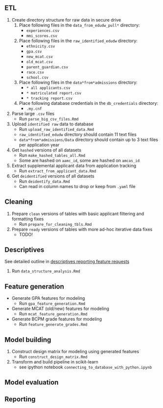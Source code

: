 ## ETL

1. Create directory structure for raw data in secure drive
    1. Place following files in the `data_from_edudw_pull*` directory:
        - `experiences.csv`
        - `mmi_scores.csv`
    1. Place following files in the `raw_identified_edudw` directory:
        - `ethnicity.csv`
        - `gpa.csv`
        - `new_mcat.csv`
        - `old_mcat.csv`
        - `parent_guardian.csv`
        - `race.csv`
        - `school.csv`
    1. Place following files in the  `data*from*admissions` directory:
        - `* all applicants.csv`
        - `* matriculated report.csv`
        - `* tracking report.csv`
    1. Place following database credentials in the `db_credentials` directory:
        - `.my.cnf`
1. Parse large `.csv` files
    - Run `parse_big_csv_files.Rmd`
1. Upload `identified raw` data to database
    - Run `upload_raw_identified_data.Rmd`
    - `raw_identified_edudw` directory should contain 11 text files
    - `data*from*admissions/Data` directory should contain up to 3 text files per application year
1. Get `hashed` versions of all datasets
    - Run `make_hashed_tables_all.Rmd`
    - Some are hashed on `aamc_id`, some are hashed on `amcas_id`
1. Extract supplemental applicant data from application tracking
    - Run `extract_from_applicant_data.Rmd`
1. Get `deidentified` versions of all datasets
    - Run `deidentify_data.Rmd`
    - Can read in column names to drop or keep from `.yaml` file

## Cleaning
1. Prepare `clean` versions of tables with basic applicant filtering and formatting fixes
    - Run `prepare_for_cleaning_tbls.Rmd`
1. Prepare `ready` versions of tables with more ad-hoc iterative data fixes
   - TODO!

## Descriptives
See detailed outline in [descriptives reporting feature requests](DescriptivesReporting.md)
1. Run `data_structure_analysis.Rmd`


## Feature generation
- Generate GPA features for modeling
    - Run `gpa_feature_generation.Rmd`
- Generate MCAT (old/new) features for modeling
    - Run `mcat_feature_generation.Rmd`
- Generate BCPM grade features for modeling
    - Run `feature_generate_grades.Rmd`

## Model building
1. Construct design matrix for modeling using generated features
    - Run `construct_design_matrix.Rmd`
1. Transform and build pipeline in scikit-learn
    - see ipython notebook `connecting_to_database_with_python.ipynb`


## Model evaluation

## Reporting
